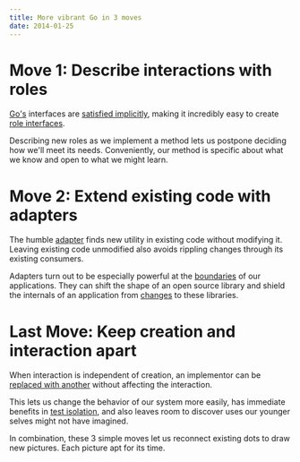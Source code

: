 ```yaml
---
title: More vibrant Go in 3 moves
date: 2014-01-25
---
```


# Move 1: Describe interactions with roles

[Go's](http://golang.org/) interfaces are [satisfied implicitly](http://nathany.com/good/#toc_8), making it incredibly easy to create [role interfaces](http://martinfowler.com/bliki/RoleInterface.html).

Describing new roles as we implement a method lets us postpone deciding how we'll meet its needs. Conveniently, our method is specific about what we know and open to what we might learn.

# Move 2: Extend existing code with adapters

The humble [adapter](http://c2.com/cgi/wiki?AdapterPattern) finds new utility in existing code without modifying it. Leaving existing code unmodified also avoids rippling changes through its existing consumers.

Adapters turn out to be especially powerful at the [boundaries](http://alistair.cockburn.us/Hexagonal+architecture) of our applications. They can shift the shape of an open source library and shield the internals of an application from [changes](http://en.wikipedia.org/wiki/Software_rot) to these libraries.

# Last Move: Keep creation and interaction apart

When interaction is independent of creation, an implementor can be [replaced with another](http://www.jamesshore.com/Blog/Dependency-Injection-Demystified.html) without affecting the interaction.

This lets us change the behavior of our system more easily, has immediate benefits in [test isolation](http://www.amazon.com/Test-Driven-Development-By-Example/dp/0321146530), and also leaves room to discover uses our younger selves might not have imagined.

In combination, these 3 simple moves let us reconnect existing dots to draw new pictures. Each picture apt for its time.